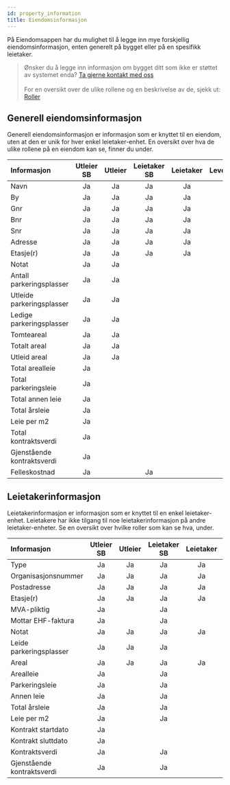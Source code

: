 ```yaml
---
id: property_information
title: Eiendomsinformasjon
---
```


På Eiendomsappen har du mulighet til å legge inn mye forskjellig eiendomsinformasjon, enten generelt på bygget eller på en spesifikk leietaker.

> Ønsker du å legge inn informasjon om bygget ditt som ikke er støttet av systemet enda? [Ta gjerne kontakt med oss](https://eiendomsappen.com/nb/contact-us)<br><br>
  For en oversikt over de ulike rollene og en beskrivelse av de, sjekk ut: [Roller](roles)


## Generell eiendomsinformasjon 
Generell eiendomsinformasjon er informasjon som er knyttet til en eiendom, uten at den er unik for hver enkel leietaker-enhet. En oversikt over hva de ulike rollene på en eiendom kan se, finner du under.

| Informasjon | Utleier SB | Utleier | Leietaker SB | Leietaker | Leverandør | Regnes automatisk |
|:----|:----:|:----:|:----:|:----:|:----:|:----:|
| Navn | Ja | Ja | Ja | Ja | Ja |  |
| By | Ja | Ja | Ja | Ja | Ja |  |
| Gnr | Ja | Ja | Ja | Ja | Ja | |
| Bnr | Ja | Ja | Ja | Ja | Ja |  |
| Snr | Ja | Ja | Ja | Ja | Ja |  |
| Adresse | Ja | Ja | Ja | Ja | Ja |  |
| Etasje(r) | Ja | Ja | Ja | Ja | Ja |  |
| Notat | Ja | Ja |  |  |  |  |
| Antall parkeringsplasser | Ja | Ja |  |  |  |  |
| Utleide parkeringsplasser | Ja | Ja |  |  |  | Ja |
| Ledige parkeringsplasser | Ja | Ja |  |  |  | Ja |
| Tomteareal | Ja | Ja |  |  |  |  |
| Totalt areal | Ja | Ja |  |  |  |  |
| Utleid areal | Ja | Ja |  |  |  | Ja |
| Total arealleie | Ja |  |  |  |  | Ja |
| Total parkeringsleie | Ja |  |  |  |  | Ja |
| Total annen leie | Ja |  |  |  |  | Ja |
| Total årsleie | Ja |  |  |  |  | Ja |
| Leie per m2 | Ja |  |  |  |  | Ja |
| Total kontraktsverdi | Ja |  |  |  |  | Ja |
| Gjenstående kontraktsverdi | Ja |  |  |  |  | Ja |
| Felleskostnad | Ja |  | Ja |  |  |  |


## Leietakerinformasjon
Leietakerinformasjon er informasjon som er knyttet til en enkel leietaker-enhet. Leietakere har ikke tilgang til noe leietakerinformasjon på andre leietaker-enheter. Se en oversikt over hvilke roller som kan se hva, under.

| Informasjon | Utleier SB | Utleier | Leietaker SB | Leietaker | Leverandør | Regnes automatisk |
|:----|:----:|:----:|:----:|:----:|:----:|:----:|
| Type | Ja | Ja | Ja | Ja |  |  |
| Organisasjonsnummer | Ja | Ja | Ja | Ja |  |  |
| Postadresse | Ja | Ja | Ja | Ja |  |  |
| Etasje(r) | Ja | Ja | Ja | Ja |  |  |
| MVA-pliktig | Ja |  | Ja |  |  |  |
| Mottar EHF-faktura | Ja |  | Ja |  |  |  |
| Notat | Ja | Ja | Ja | Ja |  |  |
| Leide parkeringsplasser | Ja | Ja | Ja |  |  |  |
| Areal | Ja | Ja | Ja | Ja |  |  |
| Arealleie | Ja |  | Ja |  |  |  |
| Parkeringsleie | Ja |  | Ja |  |  |  |
| Annen leie | Ja |  | Ja |  |  |  |
| Total årsleie | Ja |  | Ja |  |  | Ja |
| Leie per m2 | Ja |  | Ja |  |  | Ja |
| Kontrakt startdato | Ja |  |  |  |  |  |
| Kontrakt sluttdato | Ja |  |  |  |  |  |
| Kontraktsverdi | Ja |  | Ja |  |  | Ja |
| Gjenstående kontraktsverdi | Ja |  | Ja |  |  | Ja |
